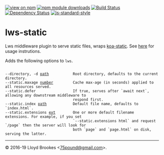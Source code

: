 [![view on npm](https://img.shields.io/npm/v/lws-static.svg)](https://www.npmjs.org/package/lws-static)
[![npm module downloads](https://img.shields.io/npm/dt/lws-static.svg)](https://www.npmjs.org/package/lws-static)
[![Build Status](https://travis-ci.org/lwsjs/static.svg?branch=master)](https://travis-ci.org/lwsjs/static)
[![Dependency Status](https://badgen.net/david/dep/lwsjs/static)](https://david-dm.org/lwsjs/static)
[![js-standard-style](https://img.shields.io/badge/code%20style-standard-brightgreen.svg)](https://github.com/feross/standard)

# lws-static

Lws middleware plugin to serve static files, wraps [koa-static](https://github.com/koajs/static). See [here](https://github.com/lwsjs/local-web-server/wiki/How-to-serve-static-files) for usage instrutions.

Adds the following options to `lws`.

<pre><code>
--directory, -d <u>path</u>           Root directory, defaults to the current directory.
--static.maxage <u>number</u>         Cache max-age (in seconds) applied to all resources served.
--static.defer                 If true, serves after `await next`, allowing any downstream middleware to
                               respond first.
--static.index <u>path</u>            Default file name, defaults to `index.html`.
--static.extensions <u>ext</u>        One or more default filename extensions. For example, if you set
                               `--static.extensions html` and request `/page` then the server will look for
                               both `page` and `page.html` on disk, serving the latter.
</pre></code>

* * *

&copy; 2016-19 Lloyd Brookes \<75pound@gmail.com\>.
